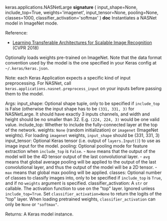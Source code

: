 keras.applications.NASNetLarge
__signature__
(
  input_shape=None,
  include_top=True,
  weights='imagenet',
  input_tensor=None,
  pooling=None,
  classes=1000,
  classifier_activation='softmax'
)
__doc__
Instantiates a NASNet model in ImageNet mode.

Reference:
- [Learning Transferable Architectures for Scalable Image Recognition](
    https://arxiv.org/abs/1707.07012) (CVPR 2018)

Optionally loads weights pre-trained on ImageNet.
Note that the data format convention used by the model is
the one specified in your Keras config at `~/.keras/keras.json`.

Note: each Keras Application expects a specific kind of input preprocessing.
For NASNet, call `keras.applications.nasnet.preprocess_input` on your
inputs before passing them to the model.

Args:
    input_shape: Optional shape tuple, only to be specified
        if `include_top` is False (otherwise the input shape
        has to be `(331, 331, 3)` for NASNetLarge.
        It should have exactly 3 inputs channels,
        and width and height should be no smaller than 32.
        E.g. `(224, 224, 3)` would be one valid value.
    include_top: Whether to include the fully-connected
        layer at the top of the network.
    weights: `None` (random initialization) or
        `imagenet` (ImageNet weights).  For loading `imagenet` weights,
        `input_shape` should be (331, 331, 3)
    input_tensor: Optional Keras tensor (i.e. output of
        `layers.Input()`)
        to use as image input for the model.
    pooling: Optional pooling mode for feature extraction
        when `include_top` is `False`.
        - `None` means that the output of the model
            will be the 4D tensor output of the
            last convolutional layer.
        - `avg` means that global average pooling
            will be applied to the output of the
            last convolutional layer, and thus
            the output of the model will be a
            2D tensor.
        - `max` means that global max pooling will
            be applied.
    classes: Optional number of classes to classify images
        into, only to be specified if `include_top` is `True`, and
        if no `weights` argument is specified.
    classifier_activation: A `str` or callable. The activation function to
        use on the "top" layer. Ignored unless `include_top=True`. Set
        `classifier_activation=None` to return the logits of the "top"
        layer.  When loading pretrained weights, `classifier_activation`
        can only be `None` or `"softmax"`.

Returns:
    A Keras model instance.
